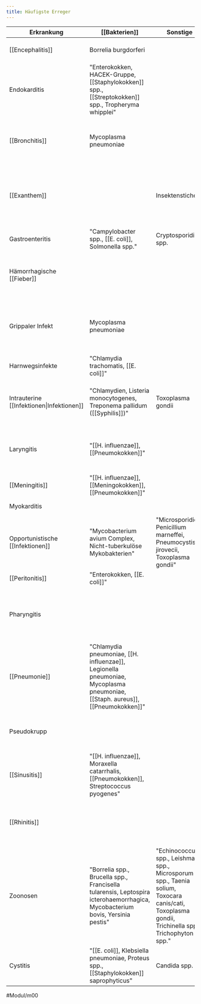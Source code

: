 ```yaml
---
title: Häufigste Erreger
---
```

 Erkrankung|[[Bakterien]]|Sonstige|[[Viren]]
-|-|-|-|
[[Encephalitis]]|Borrelia burgdorferi||"FSME-Virus, Influenzaviren, Jap. B-Enz.-Virus"
Endokarditis|"Enterokokken, HACEK-Gruppe, [[Staphylokokken]] spp., [[Streptokokken]] spp., Tropheryma whipplei"||
[[Bronchitis]]|Mycoplasma pneumoniae||"Adenoviren, Influenzaviren, Parainfluenzaviren, Respiratory-syncytial-(RS)-[[Viren]]"
[[Exanthem]]||Insektenstiche|"Herpes-Virus 6/7, Herpes-simplex-Virus 1/2, Masernvirus, Parvovirus B19, Rötelnvirus, Varizella-Zoster-Virus"
Gastroenteritis|"Campylobacter spp., [[E. coli]], Solmonella spp."|Cryptosporidium spp.|"Adenoviren, Noroviren, Rotaviren"
Hämorrhagische [[Fieber]]|||"Chikungunyavirus, Denguevirus, Ebolavirus, Gelbfiebervirus, [[Hantavirus]], Lassavirus"
Grippaler Infekt|Mycoplasma pneumoniae||"Adenoviren, Coronaviren, Coxsackieviren, ECHO-Viren, Influenza-A-Viren, Parainfluenzaviren, Rhinoviren"
Harnwegsinfekte|"Chlamydia trachomatis, [[E. coli]]"||
Intrauterine [[Infektionen\|Infektionen]]|"Chlamydien, Listeria monocytogenes, Treponema pallidum ([[Syphilis]])"|Toxoplasma gondii|"Coxsackieviren, Cytomegalievirus, Parvovirus B19, Rötelnvirus, Varizella-Zoster-Virus"
Laryngitis|"[[H. influenzae]], [[Pneumokokken]]"||"Adenoviren, Influenzaviren, Parainfluenzaviren, Respiratory-syncytial-(RS)-Viren"
[[Meningitis]]|"[[H. influenzae]], [[Meningokokken]], [[Pneumokokken]]"||FSME-Virus
Myokarditis|||"Adenoviren, Coxsackieviren"
Opportunistische [[Infektionen]]|"Mycobacterium avium Complex, Nicht-tuberkulöse Mykobakterien"|"Microsporidien, Penicillium marneffei, Pneumocystis jirovecii, Toxoplasma gondii"|JC-Virus
[[Peritonitis]]|"Enterokokken, [[E. coli]]"|||
Pharyngitis|||"Adenoviren, Coronaviren, Influenzaviren, Parainfluenzaviren, Respiratory-syncytial-(RS)-Viren"
[[Pneumonie]]|"Chlamydia pneumoniae, [[H. influenzae]], Legionella pneumoniae, Mycoplasma pneumoniae, [[Staph. aureus]], [[Pneumokokken]]"||"Adenoviren, Coronaviren, Influenzaviren, Parainfluenzaviren, Respiratory-syncytial-(RS)-Viren, Rhinoviren"
Pseudokrupp|||"Influenzaviren, Parainfluenzaviren, Respiratory-syncytial-(RS)-Viren"
[[Sinusitis]]|"[[H. influenzae]], Moraxella catarrhalis, [[Pneumokokken]], Streptococcus pyogenes"|||
[[Rhinitis]]|||"Adenoviren, Influenzaviren, Parainfluenzaviren, Respiratory-syncytial-(RS)-Viren, Rhinoviren"
Zoonosen|"Borrelia spp., Brucella spp., Francisella tularensis, Leptospira icterohaemorrhagica, Mycobacterium bovis, Yersinia pestis"|"Echinococcus spp., Leishmania spp., Microsporum spp., Taenia solium, Toxocara canis/cati, Toxoplasma gondii, Trichinella spp., Trichophyton spp."|"Cytomegalievirus, Ebolavirus, Gelbfiebervirus, Hepatitis-E-Virus, Lassafieber-Virus, [[Tollwut]]-Virus, Vogelgrippe-Virus"
Cystitis|"[[E. coli]], Klebsiella pneumoniae, Proteus spp., [[Staphylokokken]] saprophyticus"|Candida spp.|

#Modul/m00